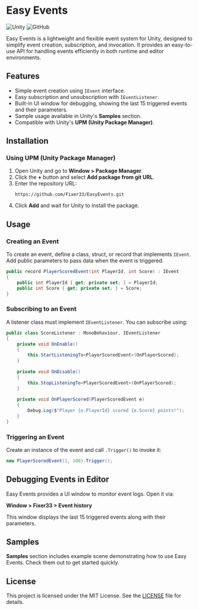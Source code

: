# Easy Events

![Unity](https://img.shields.io/badge/Unity-UPM%20Package-blue)
![GitHub](https://img.shields.io/github/license/Fixer33/EasyEventsPackage)

Easy Events is a lightweight and flexible event system for Unity, designed to simplify event creation, subscription, and invocation. It provides an easy-to-use API for handling events efficiently in both runtime and editor environments.

## Features

- Simple event creation using `IEvent` interface.
- Easy subscription and unsubscription with `IEventListener`.
- Built-in UI window for debugging, showing the last 15 triggered events and their parameters.
- Sample usage available in Unity's **Samples** section.
- Compatible with Unity's **UPM (Unity Package Manager)**.

## Installation

### Using UPM (Unity Package Manager)

1. Open Unity and go to **Window > Package Manager**.
2. Click the **+** button and select **Add package from git URL**.
3. Enter the repository URL:
   ```
   https://github.com/Fixer33/EasyEvents.git
   ```
4. Click **Add** and wait for Unity to install the package.

## Usage

### Creating an Event
To create an event, define a class, struct, or record that implements `IEvent`. Add public parameters to pass data when the event is triggered.

```csharp
public record PlayerScoredEvent(int PlayerId, int Score) : IEvent
{
    public int PlayerId { get; private set; } = PlayerId;
    public int Score { get; private set; } = Score;
}
```

### Subscribing to an Event
A listener class must implement `IEventListener`. You can subscribe using:

```csharp
public class ScoreListener : MonoBehaviour, IEventListener
{
    private void OnEnable()
    {
        this.StartListeningTo<PlayerScoredEvent>(OnPlayerScored);
    }
    
    private void OnDisable()
    {
        this.StopListeningTo<PlayerScoredEvent>(OnPlayerScored);
    }
    
    private void OnPlayerScored(PlayerScoredEvent e)
    {
        Debug.Log($"Player {e.PlayerId} scored {e.Score} points!");
    }
}
```

### Triggering an Event
Create an instance of the event and call `.Trigger()` to invoke it:

```csharp
new PlayerScoredEvent(1, 100).Trigger();
```

## Debugging Events in Editor
Easy Events provides a UI window to monitor event logs. Open it via:

**Window > Fixer33 > Event history**

This window displays the last 15 triggered events along with their parameters.

## Samples
**Samples** section includes example scene demonstrating how to use Easy Events. Check them out to get started quickly.

## License
This project is licensed under the MIT License. See the [LICENSE](LICENSE) file for details.
